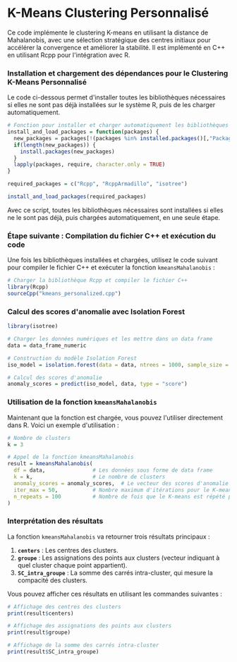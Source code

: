 # K-Means Clustering Personnalisé

Ce code implémente le clustering K-means en utilisant la distance de Mahalanobis, avec une sélection stratégique des centres initiaux pour accélérer la convergence et améliorer la stabilité. Il est implémenté en C++ en utilisant Rcpp pour l'intégration avec R.

### Installation et chargement des dépendances pour le Clustering K-Means Personnalisé

Le code ci-dessous permet d'installer toutes les bibliothèques nécessaires si elles ne sont pas déjà installées sur le système R, puis de les charger automatiquement.

```r
# Fonction pour installer et charger automatiquement les bibliothèques nécessaires
install_and_load_packages = function(packages) {
  new_packages = packages[!(packages %in% installed.packages()[,"Package"])]
  if(length(new_packages)) {
    install.packages(new_packages)
  }
  lapply(packages, require, character.only = TRUE)
}

required_packages = c("Rcpp", "RcppArmadillo", "isotree")

install_and_load_packages(required_packages)
```

Avec ce script, toutes les bibliothèques nécessaires sont installées si elles ne le sont pas déjà, puis chargées automatiquement, en une seule étape.

### Étape suivante : Compilation du fichier C++ et exécution du code

Une fois les bibliothèques installées et chargées, utilisez le code suivant pour compiler le fichier C++ et exécuter la fonction `kmeansMahalanobis` :

```r
# Charger la bibliothèque Rcpp et compiler le fichier C++
library(Rcpp)
sourceCpp("kmeans_personalized.cpp")
```

### Calcul des scores d'anomalie avec Isolation Forest

```r
library(isotree)

# Charger les données numériques et les mettre dans un data frame
data = data_frame_numeric

# Construction du modèle Isolation Forest
iso_model = isolation.forest(data = data, ntrees = 1000, sample_size = nrow(data), ndim = ncol(data))

# Calcul des scores d'anomalie
anomaly_scores = predict(iso_model, data, type = "score")
```

### Utilisation de la fonction `kmeansMahalanobis`

Maintenant que la fonction est chargée, vous pouvez l'utiliser directement dans R. Voici un exemple d'utilisation :

```r
# Nombre de clusters
k = 3

# Appel de la fonction kmeansMahalanobis
result = kmeansMahalanobis(
  df = data,               # Les données sous forme de data frame
  k = k,                   # Le nombre de clusters
  anomaly_scores = anomaly_scores,  # Le vecteur des scores d'anomalie
  iter_max = 50,           # Nombre maximum d'itérations pour le K-means (défaut = 50)
  n_repeats = 100          # Nombre de fois que le K-means est répété pour trouver la meilleure solution (défaut = 100)
)
```

### Interprétation des résultats

La fonction `kmeansMahalanobis` va retourner trois résultats principaux :

1. **`centers`** : Les centres des clusters.
2. **`groupe`** : Les assignations des points aux clusters (vecteur indiquant à quel cluster chaque point appartient).
3. **`SC_intra_groupe`** : La somme des carrés intra-cluster, qui mesure la compacité des clusters.

Vous pouvez afficher ces résultats en utilisant les commandes suivantes :

```r
# Affichage des centres des clusters
print(result$centers)

# Affichage des assignations des points aux clusters
print(result$groupe)

# Affichage de la somme des carrés intra-cluster
print(result$SC_intra_groupe)
```
